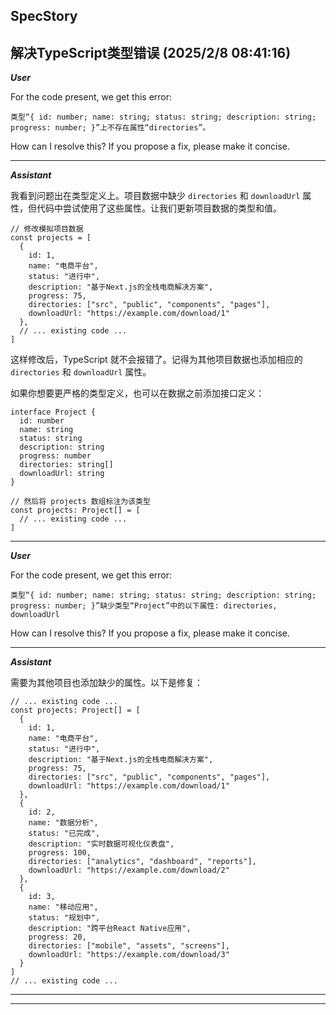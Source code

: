 ## SpecStory

## 解决TypeScript类型错误 (2025/2/8 08:41:16)

_**User**_

For the code present, we get this error:
```
类型“{ id: number; name: string; status: string; description: string; progress: number; }”上不存在属性“directories”。
```
How can I resolve this? If you propose a fix, please make it concise.

---

_**Assistant**_

我看到问题出在类型定义上。项目数据中缺少 `directories` 和 `downloadUrl` 属性，但代码中尝试使用了这些属性。让我们更新项目数据的类型和值。

```typescript:app/page.tsx
// 修改模拟项目数据
const projects = [
  { 
    id: 1, 
    name: "电商平台", 
    status: "进行中", 
    description: "基于Next.js的全栈电商解决方案", 
    progress: 75,
    directories: ["src", "public", "components", "pages"],
    downloadUrl: "https://example.com/download/1"
  },
  // ... existing code ...
]
```

这样修改后，TypeScript 就不会报错了。记得为其他项目数据也添加相应的 `directories` 和 `downloadUrl` 属性。

如果你想要更严格的类型定义，也可以在数据之前添加接口定义：

```typescript:app/page.tsx
interface Project {
  id: number
  name: string
  status: string
  description: string
  progress: number
  directories: string[]
  downloadUrl: string
}

// 然后将 projects 数组标注为该类型
const projects: Project[] = [
  // ... existing code ...
]
```

---

_**User**_

For the code present, we get this error:
```
类型“{ id: number; name: string; status: string; description: string; progress: number; }”缺少类型“Project”中的以下属性: directories, downloadUrl
```
How can I resolve this? If you propose a fix, please make it concise.

---

_**Assistant**_

需要为其他项目也添加缺少的属性。以下是修复：

```typescript:app/page.tsx
// ... existing code ...
const projects: Project[] = [
  { 
    id: 1, 
    name: "电商平台", 
    status: "进行中", 
    description: "基于Next.js的全栈电商解决方案", 
    progress: 75,
    directories: ["src", "public", "components", "pages"],
    downloadUrl: "https://example.com/download/1"
  },
  { 
    id: 2, 
    name: "数据分析", 
    status: "已完成", 
    description: "实时数据可视化仪表盘", 
    progress: 100,
    directories: ["analytics", "dashboard", "reports"],
    downloadUrl: "https://example.com/download/2"
  },
  { 
    id: 3, 
    name: "移动应用", 
    status: "规划中", 
    description: "跨平台React Native应用", 
    progress: 20,
    directories: ["mobile", "assets", "screens"],
    downloadUrl: "https://example.com/download/3"
  }
]
// ... existing code ...
```

---



---

